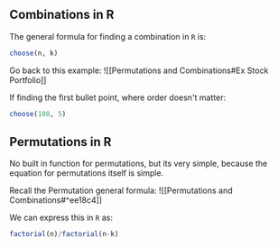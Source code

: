 
## Combinations in R

The general formula for finding a combination in `R` is:

```R
choose(n, k)
```

Go back to this example: 
![[Permutations and Combinations#Ex Stock Portfolio]]

If finding the first bullet point, where order doesn't matter:

```R
choose(100, 5)
```


## Permutations in R

No built in function for permutations, but its very simple, because the equation for permutations itself is simple.

Recall the Permutation general formula:
![[Permutations and Combinations#^ee18c4]]

We can express this in `R` as:

```R
factorial(n)/factorial(n-k)
```


